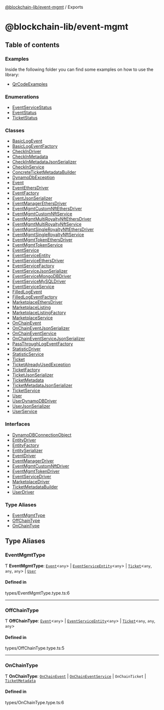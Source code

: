 [@blockchain-lib/event-mgmt](README.md) / Exports

# @blockchain-lib/event-mgmt

## Table of contents

### Examples
Inside the following folder you can find some examples on how to use the library:
- [QrCodeExamples](examples/qrCodeExamples.ts)


### Enumerations

- [EventServiceStatus](enums/EventServiceStatus.md)
- [EventStatus](enums/EventStatus.md)
- [TicketStatus](enums/TicketStatus.md)

### Classes

- [BasicLogEvent](classes/BasicLogEvent.md)
- [BasicLogEventFactory](classes/BasicLogEventFactory.md)
- [CheckInDriver](classes/CheckInDriver.md)
- [CheckInMetadata](classes/CheckInMetadata.md)
- [CheckInMetadataJsonSerializer](classes/CheckInMetadataJsonSerializer.md)
- [CheckInService](classes/CheckInService.md)
- [ConcreteTicketMetadataBuilder](classes/ConcreteTicketMetadataBuilder.md)
- [DynamoDbException](classes/DynamoDbException.md)
- [Event](classes/Event.md)
- [EventEthersDriver](classes/EventEthersDriver.md)
- [EventFactory](classes/EventFactory.md)
- [EventJsonSerializer](classes/EventJsonSerializer.md)
- [EventManagerEthersDriver](classes/EventManagerEthersDriver.md)
- [EventMgmtCustomNftEthersDriver](classes/EventMgmtCustomNftEthersDriver.md)
- [EventMgmtCustomNftService](classes/EventMgmtCustomNftService.md)
- [EventMgmtMultiRoyaltyNftEthersDriver](classes/EventMgmtMultiRoyaltyNftEthersDriver.md)
- [EventMgmtMultiRoyaltyNftService](classes/EventMgmtMultiRoyaltyNftService.md)
- [EventMgmtSingleRoyaltyNftEthersDriver](classes/EventMgmtSingleRoyaltyNftEthersDriver.md)
- [EventMgmtSingleRoyaltyNftService](classes/EventMgmtSingleRoyaltyNftService.md)
- [EventMgmtTokenEthersDriver](classes/EventMgmtTokenEthersDriver.md)
- [EventMgmtTokenService](classes/EventMgmtTokenService.md)
- [EventService](classes/EventService.md)
- [EventServiceEntity](classes/EventServiceEntity.md)
- [EventServiceEthersDriver](classes/EventServiceEthersDriver.md)
- [EventServiceFactory](classes/EventServiceFactory.md)
- [EventServiceJsonSerializer](classes/EventServiceJsonSerializer.md)
- [EventServiceMongoDBDriver](classes/EventServiceMongoDBDriver.md)
- [EventServiceMySQLDriver](classes/EventServiceMySQLDriver.md)
- [EventServiceService](classes/EventServiceService.md)
- [FilledLogEvent](classes/FilledLogEvent.md)
- [FilledLogEventFactory](classes/FilledLogEventFactory.md)
- [MarketplaceEthersDriver](classes/MarketplaceEthersDriver.md)
- [MarketplaceListing](classes/MarketplaceListing.md)
- [MarketplaceListingFactory](classes/MarketplaceListingFactory.md)
- [MarketplaceService](classes/MarketplaceService.md)
- [OnChainEvent](classes/OnChainEvent.md)
- [OnChainEventJsonSerializer](classes/OnChainEventJsonSerializer.md)
- [OnChainEventService](classes/OnChainEventService.md)
- [OnChainEventServiceJsonSerializer](classes/OnChainEventServiceJsonSerializer.md)
- [PassThroughLogEventFactory](classes/PassThroughLogEventFactory.md)
- [StatisticDriver](classes/StatisticDriver.md)
- [StatisticService](classes/StatisticService.md)
- [Ticket](classes/Ticket.md)
- [TicketAlreadyUsedException](classes/TicketAlreadyUsedException.md)
- [TicketFactory](classes/TicketFactory.md)
- [TicketJsonSerializer](classes/TicketJsonSerializer.md)
- [TicketMetadata](classes/TicketMetadata.md)
- [TicketMetadataJsonSerializer](classes/TicketMetadataJsonSerializer.md)
- [TicketService](classes/TicketService.md)
- [User](classes/User.md)
- [UserDynamoDBDriver](classes/UserDynamoDBDriver.md)
- [UserJsonSerializer](classes/UserJsonSerializer.md)
- [UserService](classes/UserService.md)

### Interfaces

- [DynamoDBConnectionObject](interfaces/DynamoDBConnectionObject.md)
- [EntityDriver](interfaces/EntityDriver.md)
- [EntityFactory](interfaces/EntityFactory.md)
- [EntitySerializer](interfaces/EntitySerializer.md)
- [EventDriver](interfaces/EventDriver.md)
- [EventManagerDriver](interfaces/EventManagerDriver.md)
- [EventMgmtCustomNftDriver](interfaces/EventMgmtCustomNftDriver.md)
- [EventMgmtTokenDriver](interfaces/EventMgmtTokenDriver.md)
- [EventServiceDriver](interfaces/EventServiceDriver.md)
- [MarketplaceDriver](interfaces/MarketplaceDriver.md)
- [TicketMetadataBuilder](interfaces/TicketMetadataBuilder.md)
- [UserDriver](interfaces/UserDriver.md)

### Type Aliases

- [EventMgmtType](modules.md#eventmgmttype)
- [OffChainType](modules.md#offchaintype)
- [OnChainType](modules.md#onchaintype)

## Type Aliases

### EventMgmtType

Ƭ **EventMgmtType**: [`Event`](classes/Event.md)<`any`\> \| [`EventServiceEntity`](classes/EventServiceEntity.md)<`any`\> \| [`Ticket`](classes/Ticket.md)<`any`, `any`, `any`\> \| [`User`](classes/User.md)

#### Defined in

types/EventMgmtType.type.ts:6

___

### OffChainType

Ƭ **OffChainType**: [`Event`](classes/Event.md)<`any`\> \| [`EventServiceEntity`](classes/EventServiceEntity.md)<`any`\> \| [`Ticket`](classes/Ticket.md)<`any`, `any`, `any`\>

#### Defined in

types/OffChainType.type.ts:5

___

### OnChainType

Ƭ **OnChainType**: [`OnChainEvent`](classes/OnChainEvent.md) \| [`OnChainEventService`](classes/OnChainEventService.md) \| `OnChainTicket` \| [`TicketMetadata`](classes/TicketMetadata.md)

#### Defined in

types/OnChainType.type.ts:6
